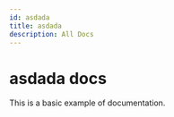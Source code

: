 ```yaml
---
id: asdada
title: asdada
description: All Docs
---
```


# asdada docs

This is a basic example of documentation.